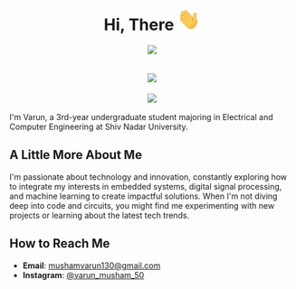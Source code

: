 <h1  align="center">Hi, There <img src="https://raw.githubusercontent.com/ABSphreak/ABSphreak/master/gifs/Hi.gif" alt="👋Hi" width="40px"  height="40" /></h1>


<p align="center">
  <a href="https://skillicons.dev">
    <img src="https://skillicons.dev/icons?i=py,javascript,nodejs,react,bash,git,vercel,arduino,supabase" />
  </a>
</p>

<p align="center">
  </br>
  
  <a href="https://git.io/streak-stats">
    <img src=https://streak-stats.demolab.com/?user=VarunMusham&&theme=tokyonight&&hide_border=true&card_width=495>
  </a>
   
  </br>
  </br>
  <!--
  <a href="https://github.com/anuraghazra/github-readme-stats">
    <img src=https://github-readme-stats-git-masterrstaa-rickstaa.vercel.app/api/top-langs/?username=VarunMusham&hide_border=true&langs_count=5&show_icons=true&card_width=495&theme=tokyonight&hide=javascript,html,css>
 
  </br>
  </br> 
  -->

  <a href="https://github.com/anuraghazra/github-readme-stats">
    <img src=https://github-readme-stats-git-masterrstaa-rickstaa.vercel.app/api?username=VarunMusham&hide_border=true&show_icons=true&theme=tokyonight&card_width=495 />
  </a>
    
</p>
I'm Varun, a 3rd-year undergraduate student majoring in Electrical and Computer Engineering at Shiv Nadar University.

## A Little More About Me
I'm passionate about technology and innovation, constantly exploring how to integrate my interests in embedded systems, digital signal processing, and machine learning to create impactful solutions. When I'm not diving deep into code and circuits, you might find me experimenting with new projects or learning about the latest tech trends.

## How to Reach Me
- **Email**: [mushamvarun130@gmail.com](mailto:mushamvarun130@gmail.com)
- **Instagram**: [@varun_musham_50](https://www.instagram.com/varun_musham_50/)

  
<!--
**VarunMusham/VarunMusham** is a ✨ _special_ ✨ repository because its `README.md` (this file) appears on your GitHub profile.

Here are some ideas to get you started:

- 🔭 I’m currently working on ...
- 🌱 I’m currently learning ...
- 👯 I’m looking to collaborate on ...
- 🤔 I’m looking for help with ...
- 💬 Ask me about ...
- 📫 How to reach me: ...
- 😄 Pronouns: ...
- ⚡ Fun fact: ...
-->
